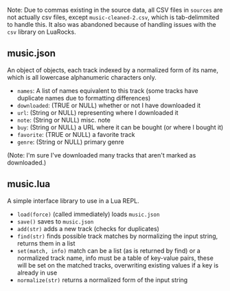 Note: Due to commas existing in the source data, all CSV files in `sources` are
not actually csv files, except `music-cleaned-2.csv`, which is tab-delimmited to
handle this. It also was abandoned because of handling issues with the `csv`
library on LuaRocks.

## music.json

An object of objects, each track indexed by a normalized form of its name, which
is all lowercase alphanumeric characters only.

- `names`: A list of names equivalent to this track (some tracks have duplicate
  names due to formatting differences)
- `downloaded`: (TRUE or NULL) whether or not I have downloaded it
- `url`: (String or NULL) representing where I downloaded it
- `note`: (String or NULL) misc. note
- `buy`: (String or NULL) a URL where it can be bought (or where I bought it)
- `favorite`: (TRUE or NULL) a favorite track
- `genre`: (String or NULL) primary genre

(Note: I'm sure I've downloaded many tracks that aren't marked as downloaded.)

## music.lua

A simple interface library to use in a Lua REPL.

- `load(force)` (called immediately) loads `music.json`
- `save()` saves to `music.json`
- `add(str)` adds a new track (checks for duplicates)
- `find(str)` finds possible track matches by normalizing the input string,
  returns them in a list
- `set(match, info)` match can be a list (as is returned by find) or a
  normalized track name, info must be a table of key-value pairs, these will be
  set on the matched tracks, overwriting existing values if a key is already in
  use
- `normalize(str)` returns a normalized form of the input string
